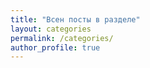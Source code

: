 ```yaml
---
title: "Всен посты в разделе"
layout: categories
permalink: /categories/
author_profile: true
---
```

